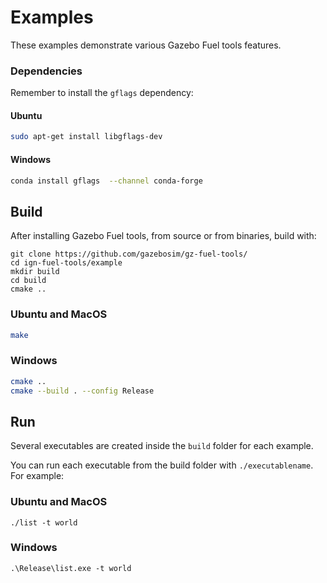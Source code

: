 # Examples

These examples demonstrate various Gazebo Fuel tools features.

### Dependencies

Remember to install the `gflags` dependency:

#### Ubuntu

```bash
sudo apt-get install libgflags-dev
```

#### Windows
```bash
conda install gflags  --channel conda-forge
```

## Build

After installing Gazebo Fuel tools, from source or from binaries, build with:

```
git clone https://github.com/gazebosim/gz-fuel-tools/
cd ign-fuel-tools/example
mkdir build
cd build
cmake ..
```

### Ubuntu and MacOS

```bash
make
```

### Windows

```bash
cmake ..
cmake --build . --config Release
```

## Run

Several executables are created inside the `build` folder for each example.

You can run each executable from the build folder with `./executablename`. For example:

### Ubuntu and MacOS

`./list -t world`

### Windows

`.\Release\list.exe -t world`
